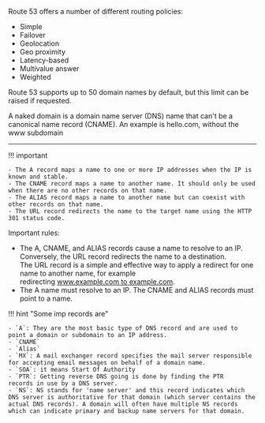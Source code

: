 

Route 53 offers a number of different routing policies: 
- Simple
- Failover
- Geolocation
- Geo proximity
- Latency-based
- Multivalue answer 
- Weighted

Route 53 supports up to 50 domain names by default, but this limit can be raised if requested.

A naked domain is a domain name server (DNS) name that can't be a canonical name record (CNAME). An example is hello.com, without the www subdomain

----
!!! important

    - The A record maps a name to one or more IP addresses when the IP is known and stable.
    - The CNAME record maps a name to another name. It should only be used when there are no other records on that name.
    - The ALIAS record maps a name to another name but can coexist with other records on that name.
    - The URL record redirects the name to the target name using the HTTP 301 status code.



Important rules:

- The A, CNAME, and ALIAS records cause a name to resolve to an IP. Conversely, the URL record redirects the name to a destination. The URL record is a simple and effective way to apply a redirect for one name to another name, for example redirecting www.example.com to example.com.
- The A name must resolve to an IP. The CNAME and ALIAS records must point to a name.



!!! hint "Some imp records are"

    - `A`: They are the most basic type of DNS record and are used to point a domain or subdomain to an IP address.
    - `CNAME`
    - `Alias`
    - `MX`: A mail exchanger record specifies the mail server responsible for accepting email messages on behalf of a domain name.
    - `SOA`: it means Start Of Authority
    - `PTR`: Getting reverse DNS going is done by finding the PTR records in use by a DNS server. 
    - `NS`: NS stands for 'name server' and this record indicates which DNS server is authoritative for that domain (which server contains the actual DNS records). A domain will often have multiple NS records which can indicate primary and backup name servers for that domain.